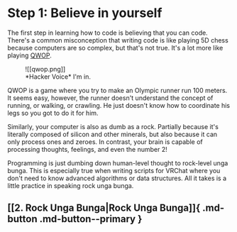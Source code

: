 # Step 1: Believe in yourself

The first step in learning how to code is believing that you can code. There's a common misconception that writing code is like playing 5D chess because computers are so complex, but that's not true. It's a lot more like playing [QWOP](http://www.foddy.net/Athletics.html).

<figure markdown>
![[qwop.png]]
<figcaption>*Hacker Voice* I'm in.</figcaption>
</figure>

QWOP is a game where you try to make an Olympic runner run 100 meters. It seems easy, however, the runner doesn't understand the concept of running, or walking, or crawling. He just doesn't know how to coordinate his legs so you got to do it for him.

Similarly, your computer is also as dumb as a rock. Partially because it's literally composed of silicon and other minerals, but also because it can only process ones and zeroes. In contrast, your brain is capable of processing thoughts, feelings, and even the number 2!

Programming is just dumbing down human-level thought to rock-level unga bunga. This is especially true when writing scripts for VRChat where you don't need to know advanced algorithms or data structures. All it takes is a little practice in speaking rock unga bunga.
## [[2. Rock Unga Bunga|Rock Unga Bunga]]{ .md-button .md-button--primary }